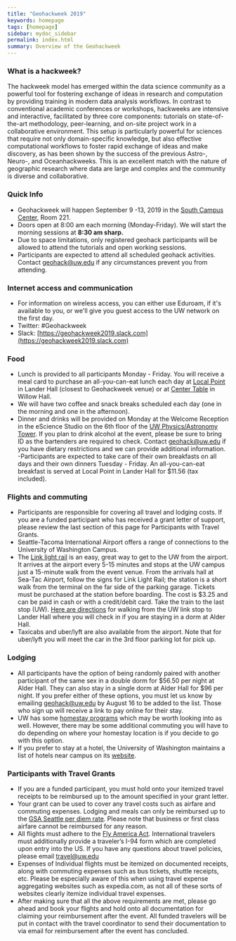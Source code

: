 ```yaml
---
title: "Geohackweek 2019"
keywords: homepage
tags: [homepage]
sidebar: mydoc_sidebar
permalink: index.html
summary: Overview of the Geohackweek
---
```

### What is a hackweek? 
The hackweek model has emerged within the data science community as a powerful tool for fostering exchange of ideas in research and computation by providing training in modern data analysis workflows. In contrast to conventional academic conferences or workshops, hackweeks are intensive and interactive, facilitated by three core components: tutorials on state-of-the-art methodology, peer-learning, and on-site project work in a collaborative environment. This setup is particularly powerful for sciences that require not only domain-specific knowledge, but also effective computational workflows to foster rapid exchange of ideas and make discovery, as has been shown by the success of the previous Astro-, Neuro-, and Oceanhackweeks. This is an excellent match with the nature of geographic research where data are large and complex and the community is diverse and collaborative.

### Quick Info
- Geohackweek will happen September 9 -13, 2019  in the [South Campus Center](https://www.google.com/maps/place/UW+South+Campus+Center/@47.6495125,-122.3129862,17z/data=!3m1!4b1!4m5!3m4!1s0x549014ec0573d0fd:0x92c36f77d79c29d7!8m2!3d47.6495089!4d-122.3107975), Room 221.
- Doors open at 8:00 am each morning (Monday-Friday). We will start the morning sessions at **8:30 am sharp.**
- Due to space limitations, only registered geohack participants will be allowed to attend the tutorials and open working sessions.
- Participants are expected to attend all scheduled geohack activities. Contact geohack@uw.edu if any circumstances prevent you from attending.

### Internet access and communication
- For information on wireless access, you can either use Eduroam, if it's available to you, or we'll give you guest access to the UW network on the first day.
- Twitter: #Geohackweek
- Slack: [https://geohackweek2019.slack.com](https://geohackweek2019.slack.com)

### Food
- Lunch is provided to all participants Monday - Friday. You will receive a meal card to purchase an all-you-can-eat lunch each day at [Local Point](https://hfs.uw.edu/Eat/Dining-Locations/Local-Point) in Lander Hall (closest to Geohackweek venue) or at [Center Table](https://hfs.uw.edu/Eat/Dining-Locations/Center-Table) in Willow Hall.  
- We will have two coffee and snack breaks scheduled each day (one in the morning and one in the afternoon). 
- Dinner and drinks will be provided on Monday at the Welcome Reception in the eScience Studio on the 6th floor of the [UW Physics/Astronomy Tower](https://www.google.com/maps/place/Physics%2FAstronomy+Tower+(PAC)/@47.6533204,-122.3138985,17z/data=!3m1!4b1!4m5!3m4!1s0x549014f277d18f21:0xcdd12aca9d4ed88b!8m2!3d47.6533168!4d-122.3117098). If you plan to drink alcohol at the event, please be sure to bring ID as the bartenders are required to check. Contact geohack@uw.edu if you have dietary restrictions and we can provide additional information.
-Participants are expected to take care of their own breakfasts on all days and their own dinners Tuesday - Friday.
An all-you-can-eat breakfast is served at Local Point in Lander Hall for $11.56 (tax included). 

### Flights and commuting 
- Participants are responsible for covering all travel and lodging costs. If you are a funded participant who has received a grant letter of support, please review the last section of this page for Participants with Travel Grants.  
- Seattle-Tacoma International Airport offers a range of connections to the University of Washington Campus.
- The [Link light rail](https://www.soundtransit.org/Schedules/Link-light-rail) is an easy, great way to get to the UW from the airport. It arrives at the airport every 5-15 minutes and stops at the UW campus just a 15-minute walk from the event venue. From the arrivals hall at Sea-Tac Airport, follow the signs for Link Light Rail; the station is a short walk from the terminal on the far side of the parking garage. Tickets must be purchased at the station before boarding. The cost is $3.25 and can be paid in cash or with a credit/debit card. Take the train to the last stop (UW). [Here are directions](https://www.google.com/maps/dir/UW+%2F+Husky+Stadium+Link+Station,+Montlake+Boulevard+Northeast,+Seattle,+WA/Lander+Hall,+Northeast+Campus+Parkway,+Seattle,+WA/@47.6528701,-122.3174734,15z/data=!3m1!4b1!4m14!4m13!1m5!1m1!1s0x549014eca005d559:0x2a5b4b6f98dddc9c!2m2!1d-122.3037817!2d47.6498128!1m5!1m1!1s0x549014f3ba755af3:0x942b03c21f9cc45e!2m2!1d-122.3148976!2d47.655826!3e2) for walking from the UW link stop to Lander Hall where you will check in if you are staying in a dorm at Alder Hall.
- Taxicabs and uber/lyft are also available from the airport. Note that for uber/lyft you will meet the car in the 3rd floor parking lot for pick up.

### Lodging 
- All participants have the option of being randomly paired with another participant of the same sex in a double dorm for $56.50 per night at Alder Hall. They can also stay in a single dorm at Alder Hall for $96 per night. If you prefer either of these options, you must let us know by emailing geohack@uw.edu by August 16 to be added to the list. Those who sign up will receive a link to pay online for their stay. 
- UW has some [homestay programs](https://www.ielp.uw.edu/housing/homestays/) which may be worth looking into as well. However, there may be some additional commuting you will have to do depending on where your homestay location is if you decide to go with this option.
- If you prefer to stay at a hotel, the University of Washington maintains a list of hotels near campus on its [website](http://fyp.washington.edu/getting-started-at-the-university-of-washington/transportation-options/hotel-accommodations/).

### Participants with Travel Grants
- If you are a funded participant, you must hold onto your itemized travel receipts to be reimbursed up to the amount specified in your grant letter. 
- Your grant can be used to cover any travel costs such as airfare and commuting expenses. Lodging and meals can only be reimbursed up to the [GSA Seattle per diem rate](https://www.gsa.gov/travel/plan-book/per-diem-rates/per-diem-rates-lookup/?action=perdiems_report&state=WA&fiscal_year=2019&zip=&city=). Please note that business or first class airfare cannot be reimbursed for any reason. 
- All flights must adhere to the [Fly America Act](https://www.gsa.gov/policy-regulations/policy/travel-management-policy/fly-america-act). International travelers must additionally provide a traveler’s I-94 form which are completed upon entry into the US. If you have any questions about travel policies, please email travel@uw.edu
- Expenses of Individual flights must be itemized on documented receipts, along with commuting expenses such as bus tickets, shuttle receipts, etc. Please be especially aware of this when using travel expense aggregating websites such as expedia.com, as not all of these sorts of websites clearly itemize individual travel expenses.
- After making sure that all the above requirements are met, please go ahead and book your flights and hold onto all documentation for claiming your reimbursement after the event. All funded travelers will be put in contact with the travel coordinator to send their documentation to via email for reimbursement after the event has concluded.


